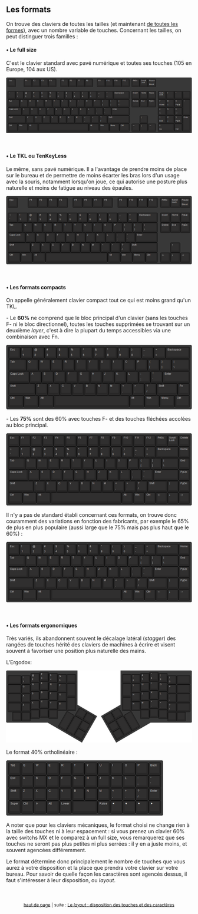 ## Les formats

On trouve des claviers de toutes les tailles (et maintenant [de toutes les formes](http://ergodox.io/)), avec un nombre variable de touches. Concernant les tailles, on peut distinguer trois familles :

#### • Le full size
C'est le clavier standard avec pavé numérique et toutes ses touches (105 en Europe, 104 aux US).

![](images/layout-full-size.png)

&nbsp;

#### • Le TKL ou TenKeyLess
Le même, sans pavé numérique. Il a l'avantage de prendre moins de place sur le bureau et de permettre de moins écarter les bras lors d'un usage avec la souris, notamment lorsqu'on joue, ce qui autorise une posture plus naturelle et moins de fatigue au niveau des épaules.

![](images/layout-tkl.png)

&nbsp;

#### • Les formats compacts
On appelle généralement clavier compact tout ce qui est moins grand qu'un TKL. 

\- Le **60%** ne comprend que le bloc principal d'un clavier (sans les touches F- ni le bloc directionnel), toutes les touches supprimées se trouvant sur un deuxième *layer*, c'est à dire la plupart du temps accessibles via une combinaison avec Fn. 

![Clavier 60%](images/layout-60.png)

\- Les **75%** sont des 60% avec touches F- et des touches fléchées accolées au bloc principal.

![Clavier 75%](images/layout-75.png)

Il n'y a pas de standard établi concernant ces formats, on trouve donc couramment des variations en fonction des fabricants, par exemple le 65% de plus en plus populaire (aussi large que le 75% mais pas plus haut que le 60%) :

![Clavier 66%](images/layout-65.png)

&nbsp;

#### • Les formats ergonomiques 
Très variés, ils abandonnent souvent le décalage latéral (*stagger*) des rangées de touches hérité des claviers de machines à écrire et visent souvent à favoriser une position plus naturelle des mains.

L'Ergodox:

![Clavier ErgoDox](images/layout-ergodox.png)

Le format 40% ortholinéaire :

![Clavier 40% ortholinéaire](images/layout-40-ortho.png)

A noter que pour les claviers mécaniques, le format choisi ne change rien à la taille des touches ni à leur espacement : si vous prenez un clavier 60% avec switchs MX et le comparez à un full size, vous remarquerez que ses touches ne seront pas plus petites ni plus serrées : il y en a juste moins, et souvent agencées différemment.

Le format détermine donc principalement le nombre de touches que vous aurez à votre disposition et la place que prendra votre clavier sur votre bureau. Pour savoir de quelle façon les caractères sont agencés dessus, il faut s'intéresser à leur disposition, ou *layout*.

&nbsp;

<p align="center">
<sub><a href="#top">haut de page</a> | suite : <a href="04-layout.html">Le <i>layout</i> : disposition des touches et des caractères</a></sub>
</p>

